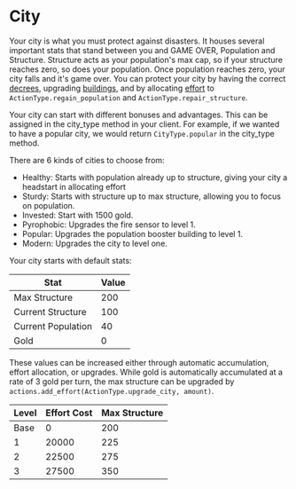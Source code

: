 # City
Your city is what you must protect against disasters. It houses several important stats that stand between you and GAME OVER, Population and Structure. Structure acts as your population's max cap, so if your structure reaches zero, so does your population. Once population reaches zero, your city falls and it's game over. You can protect your city by having the correct [decrees](decrees.html), upgrading [buildings](buildings.html), and by allocating [effort](effort.html) to `ActionType.regain_population` and `ActionType.repair_structure`.

Your city can start with different bonuses and advantages. This can be assigned in the city_type method in your client. For example, if we wanted to have a popular city, we would return `CityType.popular` in the city_type method.

There are 6 kinds of cities to choose from:
* Healthy: Starts with population already up to structure, giving your city a headstart in allocating effort
* Sturdy: Starts with structure up to max structure, allowing you to focus on population.
* Invested: Start with 1500 gold.
* Pyrophobic: Upgrades the fire sensor to level 1. 
* Popular: Upgrades the population booster building to level 1.
* Modern: Upgrades the city to level one. 

Your city starts with default stats:

Stat | Value
--- | ---
Max Structure | 200
Current Structure | 100
Current Population | 40
Gold | 0

These values can be increased either through automatic accumulation, effort allocation, or upgrades.
While gold is automatically accumulated at a rate of 3 gold per turn, the max structure can be upgraded by `actions.add_effort(ActionType.upgrade_city, amount)`. 

Level | Effort Cost | Max Structure
--- | --- | ---
Base | 0 | 200
1 | 20000 | 225
2 | 22500 | 275
3 | 27500 | 350